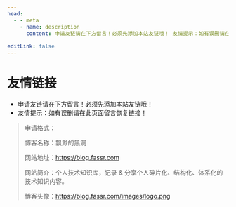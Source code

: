 ```yaml
---
head:
  - - meta
    - name: description
      content: 申请友链请在下方留言！必须先添加本站友链哦！ 友情提示：如有误删请在此页面留言恢复链接！
      
editLink: false
---
```


# 友情链接

- 申请友链请在下方留言！必须先添加本站友链哦！
- 友情提示：如有误删请在此页面留言恢复链接！

> 申请格式：
> 
> 博客名称：飘渺的黑洞
> 
> 网站地址：https://blog.fassr.com
> 
> 网站简介：个人技术知识库，记录 & 分享个人碎片化、结构化、体系化的技术知识内容。
> 
> 博客头像：https://blog.fassr.com/images/logo.png
